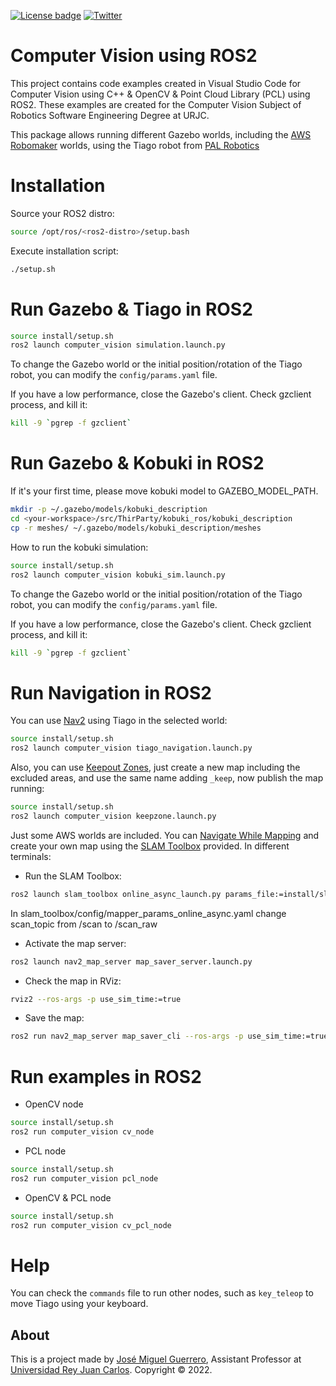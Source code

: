 [![License badge](https://img.shields.io/badge/license-Apache2-green.svg)](http://www.apache.org/licenses/LICENSE-2.0)
[![Twitter](https://img.shields.io/badge/follow-@jm__guerrero-green.svg)](https://twitter.com/jm__guerrero)

# Computer Vision using ROS2

This project contains code examples created in Visual Studio Code for Computer Vision using C++ & OpenCV & Point Cloud Library (PCL) using ROS2. These examples are created for the Computer Vision Subject of Robotics Software Engineering Degree at URJC.

This package allows running different Gazebo worlds, including the [AWS Robomaker](https://github.com/aws-robotics) worlds, using the Tiago robot from [PAL Robotics](https://github.com/pal-robotics)


# Installation

Source your ROS2 distro:
```bash
source /opt/ros/<ros2-distro>/setup.bash
```

Execute installation script:
```bash
./setup.sh
``` 

# Run Gazebo & Tiago in ROS2

```bash
source install/setup.sh
ros2 launch computer_vision simulation.launch.py
``` 

To change the Gazebo world or the initial position/rotation of the Tiago robot, you can modify the `config/params.yaml` file.

If you have a low performance, close the Gazebo's client. Check gzclient process, and kill it:
```bash
kill -9 `pgrep -f gzclient`
```

# Run Gazebo & Kobuki in ROS2

If it's your first time, please move kobuki model to GAZEBO_MODEL_PATH.
```bash
mkdir -p ~/.gazebo/models/kobuki_description
cd <your-workspace>/src/ThirParty/kobuki_ros/kobuki_description
cp -r meshes/ ~/.gazebo/models/kobuki_description/meshes
```

How to run the kobuki simulation:

```bash
source install/setup.sh
ros2 launch computer_vision kobuki_sim.launch.py
``` 

To change the Gazebo world or the initial position/rotation of the Tiago robot, you can modify the `config/params.yaml` file.

If you have a low performance, close the Gazebo's client. Check gzclient process, and kill it:
```bash
kill -9 `pgrep -f gzclient`
``` 

# Run Navigation in ROS2

You can use [Nav2] using Tiago in the selected world:

```bash
source install/setup.sh
ros2 launch computer_vision tiago_navigation.launch.py
``` 
Also, you can use [Keepout Zones], just create a new map including the excluded areas, and use the same name adding `_keep`, now publish the map running:

```bash
source install/setup.sh
ros2 launch computer_vision keepzone.launch.py
``` 

Just some AWS worlds are included. You can [Navigate While Mapping] and create your own map using the [SLAM Toolbox] provided. In different terminals:

* Run the SLAM Toolbox:

```bash
ros2 launch slam_toolbox online_async_launch.py params_file:=install/slam_toolbox/share/slam_toolbox/config/mapper_params_online_async.yaml use_sim_time:=true
```
In slam_toolbox/config/mapper_params_online_async.yaml change scan_topic from /scan to /scan_raw

* Activate the map server:

```bash
ros2 launch nav2_map_server map_saver_server.launch.py
```

* Check the map in RViz:

```bash
rviz2 --ros-args -p use_sim_time:=true
```

* Save the map:

```bash
ros2 run nav2_map_server map_saver_cli --ros-args -p use_sim_time:=true
```

# Run examples in ROS2

* OpenCV node
```bash
source install/setup.sh
ros2 run computer_vision cv_node
``` 

* PCL node
```bash
source install/setup.sh
ros2 run computer_vision pcl_node
``` 

* OpenCV & PCL node
```bash
source install/setup.sh
ros2 run computer_vision cv_pcl_node
``` 

# Help

You can check the `commands` file to run other nodes, such as `key_teleop` to move Tiago using your keyboard.

## About

This is a project made by [José Miguel Guerrero], Assistant Professor at [Universidad Rey Juan Carlos].
Copyright &copy; 2022.

[Universidad Rey Juan Carlos]: https://www.urjc.es/
[José Miguel Guerrero]: https://sites.google.com/view/jmguerrero
[Nav2]: https://navigation.ros.org/
[Keepout Zones]: https://navigation.ros.org/tutorials/docs/navigation2_with_keepout_filter.html?highlight=keep
[SLAM Toolbox]: https://vimeo.com/378682207
[Navigate While Mapping]: https://navigation.ros.org/tutorials/docs/navigation2_with_slam.html
